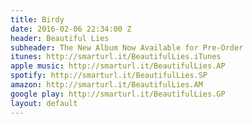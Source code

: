 ```yaml
---
title: Birdy
date: 2016-02-06 22:34:00 Z
header: Beautiful Lies
subheader: The New Album Now Available for Pre-Order
itunes: http://smarturl.it/BeautifulLies.iTunes
apple music: http://smarturl.it/BeautifulLies.AP
spotify: http://smarturl.it/BeautifulLies.SP
amazon: http://smarturl.it/BeautifulLies.AM
google play: http://smarturl.it/BeautifulLies.GP
layout: default
---
```


